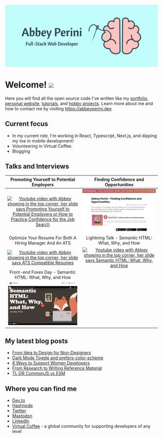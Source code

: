 ![Logo Banner](logobanner.png)

# Welcome! <img src="https://media.giphy.com/media/hvRJCLFzcasrR4ia7z/giphy.gif" width="25px">
Here you will find all the open source code I've written like my [portfolio](https://github.com/abbeyperini/Portfolio2.0), [personal website](https://github.com/abbeyperini/abbeyperini.github.io), [tutorials](https://github.com/abbeyperini/ReactReload), and [hobby projects](https://github.com/abbeyperini/Knitworthy). Learn more about me and how to contact me by visiting https://abbeyperini.dev

## Current focus
* In my current role, I'm working in React, Typescript, Next.js, and dipping my toe in mobile development!
* Volunteering in Virtual Coffee.
* Blogging

## Talks and Interviews

| Promoting Yourself to Potential Employers | Finding Confidence and Opportunities |
| :--: | :--: |
| [![Youtube video with Abbey showing in the top corner, her slide says Promoting Yourself to Potential Employers or How to Practice Confidence for the Job Search](./assets/L&LThumbnail.png)](https://www.youtube.com/watch?v=NVaZu8--4p0&list=PLh9uT23TA65idCyc_orC85RefgY_-fKsG&index=17) | [![screenshot of this podcast episode's page on virtualcoffee.io](./assets/podcastInterview.png)](https://virtualcoffee.io/podcast/0302-abbey-perini/) 
| Optimize Your Resume For Both A Hiring Manager And An ATS | Lightning Talk - Semantic HTML: What, Why, and How |
| [![Youtube video with Abbey showing in the top corner, her slide says ATS Compatible Resumes](./assets/ResumeL&LThumbnail.png)](https://www.youtube.com/watch?v=XwPVZNvP_IM&list=PLh9uT23TA65idCyc_orC85RefgY_-fKsG&index=5) | [![Youtube video with Abbey showing in the top corner, her slide says Semantic HTML: What, Why, and How](./assets/HTMLL&LThumbnail.png)](https://www.youtube.com/watch?v=qYPq9Fd-SE4&list=PLh9uT23TA65gwNgoeeZ21XWlxLOwxs3Ls&index=7) |
| Front-end Foxes Day - Semantic HTML: What, Why, and How | |
| [![Talk video thumbnail Front-end Foxes Day Semantic HTML: What, Why, and How by Abbey Perini with a cute fox coding and drinking coffee 28:21min Sep 13, 2022](./assets/FEFDThumbnail.png)](https://cfe.dev/sessions/fefd2022-semantic-html/)| |


## My latest blog posts 
<!-- MEDIUM-STORY-LIST:START -->
- [From Idea to Design for Non-Designers](https://dev.to/abbeyperini/from-idea-to-design-for-non-designers-m6d)
- [Dark Mode Toggle and prefers-color-scheme](https://dev.to/abbeyperini/dark-mode-toggle-and-prefers-color-scheme-4f3m)
- [8 Ways to Support Women Developers](https://dev.to/abbeyperini/8-ways-to-support-women-developers-55lf)
- [From Research to Writing Reference Material](https://dev.to/abbeyperini/from-research-to-writing-reference-material-2ao9)
- [TL;DR CommonJS vs ESM](https://dev.to/abbeyperini/tldr-commonjs-vs-esm-47dk)
<!-- MEDIUM-STORY-LIST:END -->

## Where you can find me
* [Dev.to](https://dev.to/abbeyperini)
* [Hashnode](https://abbeyperini.hashnode.dev/)
* [Twitter](https://twitter.com/AbbeyPerini)
* <a rel="me" href="https://hachyderm.io/@AbbeyPerini">Mastodon</a>
* [LinkedIn](https://www.linkedin.com/in/abigail-perini/)
* [Virtual Coffee](https://virtualcoffee.io/) - a global community for supporting developers of any level
